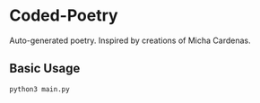# Coded-Poetry
Auto-generated poetry. Inspired by creations of Micha Cardenas.

## Basic Usage
`python3 main.py`
